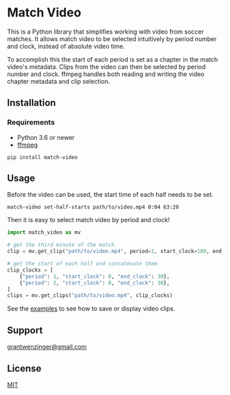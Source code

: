 # Match Video

This is a Python library that simplifies working with video from soccer matches. It allows match video to be selected intuitively by period number and clock, instead of absolute video time.

To accomplish this the start of each period is set as a chapter in the match video's metadata. Clips from the video can then be selected by period number and clock. ffmpeg handles both reading and writing the video chapter metadata and clip selection.

## Installation

### Requirements
- Python 3.6 or newer
- [ffmpeg](https://ffmpeg.org)

```shell
pip install match-video
```

## Usage

Before the video can be used, the start time of each half needs to be set.

```shell
match-video set-half-starts path/to/video.mp4 0:04 63:20
```

Then it is easy to select match video by period and clock!

```python
import match_video as mv

# get the third minute of the match
clip = mv.get_clip("path/to/video.mp4", period=1, start_clock=180, end_clock=240)

# get the start of each half and concatenate them
clip_clocks = [
    {"period": 1, "start_clock": 0, "end_clock": 30},
    {"period": 2, "start_clock": 0, "end_clock": 30},
]
clips = mv.get_clips("path/to/video.mp4", clip_clocks)
```

See the [examples](https://gitlab.com/grantwenzinger/match-video/-/tree/main/examples) to see how to save or display video clips.

## Support

<grantwenzinger@gmail.com>

## License

[MIT](https://choosealicense.com/licenses/mit/)
